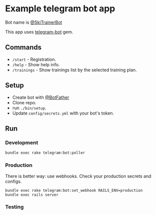 # Example telegram bot app

Bot name is [@SkiTrainerBot](https://telegram.me/SkiTrainerBot)

This app uses [telegram-bot](https://github.com/telegram-bot-rb/telegram-bot) gem.

## Commands

- `/start` - Registration.
- `/help` - Show help info.
- `/trainings` - Show trainings list by the selected training plan.

## Setup

- Create bot with [@BotFather](https://telegram.me/BotFather)
- Clone repo.
- run `./bin/setup`.
- Update `config/secrets.yml` with your bot's token.

## Run

### Development

```
bundle exec rake telegram:bot:poller
```

### Production

There is better way: use webhooks. Check your production secrets and configs.

```
bundle exec rake telegram:bot:set_webhook RAILS_ENV=production
bundle exec rails server
```

### Testing

